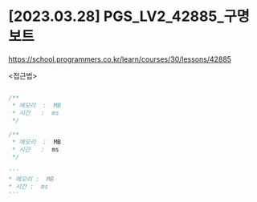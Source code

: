 #   [2023.03.28] PGS_LV2_42885_구명보트
https://school.programmers.co.kr/learn/courses/30/lessons/42885

<접근법>

```

```


```js
/**
 * 메모리  :  MB
 * 시간   :  ms
 */

```


```java
/**
 * 메모리  :  MB
 * 시간   :  ms
 */

```


```python
'''
* 메모리 :  MB
* 시간 :  ms
'''

```